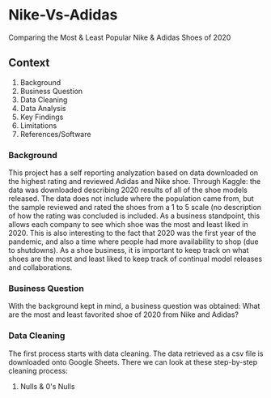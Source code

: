 # Nike-Vs-Adidas
Comparing the Most &amp; Least Popular Nike &amp; Adidas Shoes of 2020

## Context
1. Background
2. Business Question
3. Data Cleaning
4. Data Analysis
5. Key Findings
6. Limitations
7. References/Software

### Background
This project has a self reporting analyzation based on data downloaded on the highest rating and reviewed Adidas and Nike shoe. Through Kaggle: the data was downloaded describing 2020 results of all of the shoe models released. The data does not include where the population came from, but the sample reviewed and rated the shoes from a 1 to 5 scale (no description of how the rating was concluded is included. As a business standpoint, this allows each company to see which shoe was the most and least liked in 2020. This is also interesting to the fact that 2020 was the first year of the pandemic, and also a time where people had more availability to shop (due to shutdowns). As a shoe business, it is important to keep track on what shoes are the most and least liked to keep track of continual model releases and collaborations.

### Business Question
With the background kept in mind, a business question was obtained: 
What are the most and least favorited shoe of 2020 from Nike and Adidas?

### Data Cleaning
The first process starts with data cleaning. The data retrieved as a csv file is downloaded onto Google Sheets. There we can look at these step-by-step cleaning process:
1. Nulls & 0's
Nulls
